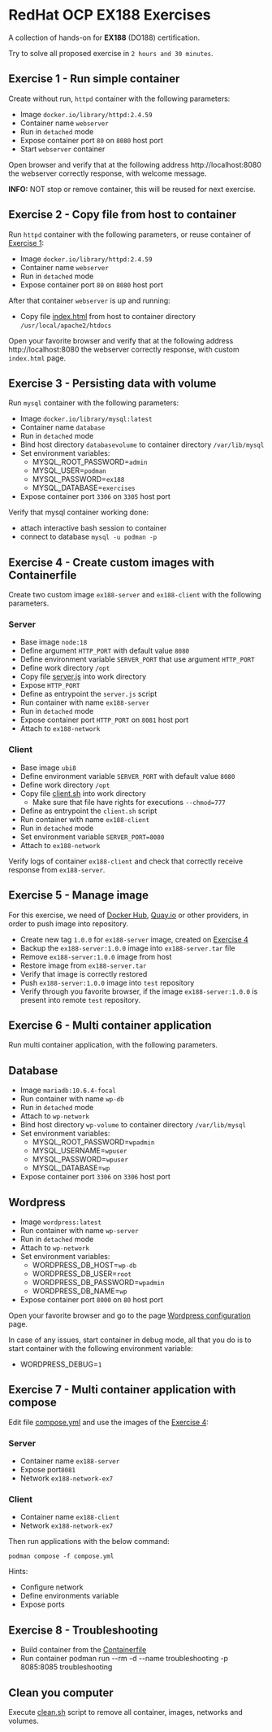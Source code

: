 # RedHat OCP EX188 Exercises

A collection of hands-on for **EX188** (DO188) certification.

Try to solve all proposed exercise in `2 hours and 30 minutes`.



## Exercise 1 - Run simple container

Create without run, `httpd` container with the following parameters:

- Image `docker.io/library/httpd:2.4.59`
- Container name `webserver`
- Run in `detached` mode
- Expose container port `80` on `8080` host port
- Start `webserver` container

Open browser and verify that at the following address http://localhost:8080
the webserver correctly response, with welcome message.

**INFO:** NOT stop or remove container, this will be reused for next exercise.



## Exercise 2 - Copy file from host to container

Run `httpd` container with the following parameters, or reuse container of [Exercise 1](README.md):

- Image `docker.io/library/httpd:2.4.59`
- Container name `webserver`
- Run in `detached` mode
- Expose container port `80` on `8080` host port

After that container `webserver` is up and running:

- Copy file [index.html](/files/index.html) from host to container directory `/usr/local/apache2/htdocs`

Open your favorite browser and verify that at the following address http://localhost:8080
the webserver correctly response, with custom `index.html` page.



## Exercise 3 - Persisting data with volume

Run `mysql` container with the following parameters:

- Image `docker.io/library/mysql:latest`
- Container name `database`
- Run in `detached` mode
- Bind host directory `databasevolume` to container directory `/var/lib/mysql`
- Set environment variables:
  - MYSQL_ROOT_PASSWORD=`admin`
  - MYSQL_USER=`podman`
  - MYSQL_PASSWORD=`ex188`
  - MYSQL_DATABASE=`exercises`
- Expose container port `3306` on `3305` host port

Verify that mysql container working done:
- attach interactive bash session to container
- connect to database `mysql -u podman -p`


## Exercise 4 - Create custom images with Containerfile

Create two custom image `ex188-server` and `ex188-client` with the following parameters.

### Server

- Base image `node:18`
- Define argument `HTTP_PORT` with default value `8080`
- Define environment variable `SERVER_PORT` that use argument `HTTP_PORT`
- Define work directory `/opt`
- Copy file [server.js](custom-image/server.js) into work directory
- Expose `HTTP_PORT`
- Define as entrypoint the `server.js` script 
- Run container with name `ex188-server`
- Run in `detached` mode
- Expose container port `HTTP_PORT` on `8081` host port
- Attach to `ex188-network`

### Client

- Base image `ubi8`
- Define environment variable `SERVER_PORT` with default value `8080`
- Define work directory `/opt`
- Copy file [client.sh](custom-image/client.sh) into work directory
  - Make sure that file have rights for executions `--chmod=777`
- Define as entrypoint the `client.sh` script
- Run container with name `ex188-client`
- Run in `detached` mode
- Set environment variable `SERVER_PORT=8080` 
- Attach to `ex188-network`

Verify logs of container `ex188-client` and check that correctly receive response from `ex188-server`.



## Exercise 5 - Manage image

For this exercise, we need of [Docker Hub](https://hub.docker.com/), [Quay.io](https://www.quay.io) or other providers, in order to push image into repository.

- Create new tag `1.0.0` for `ex188-server` image, created on [Exercise 4](README.md)
- Backup the `ex188-server:1.0.0` image into `ex188-server.tar` file
- Remove `ex188-server:1.0.0` image from host
- Restore image from `ex188-server.tar`
- Verify that image is correctly restored
- Push `ex188-server:1.0.0` image into `test` repository
- Verify through you favorite browser, if the image `ex188-server:1.0.0` is present into remote `test` repository.



## Exercise 6 - Multi container application

Run multi container application, with the following parameters.

## Database

- Image `mariadb:10.6.4-focal`
- Run container with name `wp-db`
- Run in `detached` mode
- Attach to `wp-network`
- Bind host directory `wp-volume` to container directory `/var/lib/mysql`
- Set environment variables:
  - MYSQL_ROOT_PASSWORD=`wpadmin`
  - MYSQL_USERNAME=`wpuser`
  - MYSQL_PASSWORD=`wpuser`
  - MYSQL_DATABASE=`wp`
- Expose container port `3306` on `3306` host port

## Wordpress

- Image `wordpress:latest`
- Run container with name `wp-server`
- Run in `detached` mode
- Attach to `wp-network`
- Set environment variables:
  - WORDPRESS_DB_HOST=`wp-db`
  - WORDPRESS_DB_USER=`root`
  - WORDPRESS_DB_PASSWORD=`wpadmin`
  - WORDPRESS_DB_NAME=`wp`
- Expose container port `8000` on `80` host port

Open your favorite browser and go to the page [Wordpress configuration](http://localhost:8000) page.

In case of any issues, start container in debug mode, all that you do is to start container with the following environment variable:

- WORDPRESS_DEBUG=`1`



## Exercise 7 - Multi container application with compose

Edit file [compose.yml](compose/compose.yml) and use the images of the [Exercise 4](README.md):

### Server

- Container name `ex188-server`
- Expose port`8081`
- Network `ex188-network-ex7`

### Client

- Container name `ex188-client`
- Network `ex188-network-ex7`

Then run applications with the below command:

```shell
podman compose -f compose.yml
```

Hints:
- Configure network
- Define environments variable 
- Expose ports



## Exercise 8 - Troubleshooting

- Build container from the [Containerfile](troubleshooting/Containerfile)
- Run container podman run --rm -d --name troubleshooting -p 8085:8085 troubleshooting



## Clean you computer

Execute [clean.sh](clean/clean.sh) script to remove all container, images, networks and volumes.
